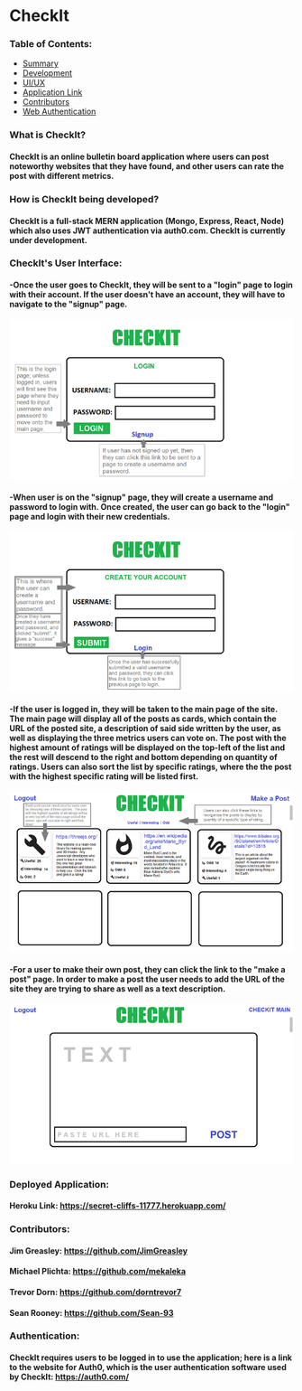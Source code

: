 # CheckIt

### Table of Contents:

* [Summary](#What-is-Checkit?)
* [Development](#How-is-Checkit-being-developed?)
* [UI/UX](#Checkit's-User-Interface: )
* [Application Link](#Deployed-Application)
* [Contributors](#Contributors)
* [Web Authentication](#Authentication: )


### What is CheckIt?
#### CheckIt is an online bulletin board application where users can post noteworthy websites that they have found, and other users can rate the post with different metrics.  

### How is CheckIt being developed?
#### CheckIt is a full-stack MERN application (Mongo, Express, React, Node) which also uses JWT authentication via auth0.com.  CheckIt is currently under development.

### CheckIt's User Interface:
#### -Once the user goes to CheckIt, they will be sent to a "login" page to login with their account.  If the user doesn't have an account, they will have to navigate to the "signup" page.
![](./readme-imgs/1-front-page.png)
#### -When user is on the "signup" page, they will create a username and password to login with.  Once created, the user can go back to the "login" page and login with their new credentials.
![](./readme-imgs/2-signup-page.png)
#### -If the user is logged in, they will be taken to the main page of the site. The main page will display all of the posts as cards, which contain the URL of the posted site, a description of said side written by the user, as well as displaying the three metrics users can vote on.  The post with the highest amount of ratings will be displayed on the top-left of the list and the rest will descend to the right and bottom depending on quantity of ratings.  Users can also sort the list by specific ratings, where the the post with the highest specific rating will be listed first.
![](./readme-imgs/3-main-page.png)
#### -For a user to make their own post, they can click the link to the "make a post" page.  In order to make a post the user needs to add the URL of the site they are trying to share as well as a text description.
![](./readme-imgs/4-post-page.png)
### Deployed Application:
#### Heroku Link: https://secret-cliffs-11777.herokuapp.com/
### Contributors:
#### Jim Greasley: https://github.com/JimGreasley
#### Michael Plichta: https://github.com/mekaleka
#### Trevor Dorn: https://github.com/dorntrevor7
#### Sean Rooney: https://github.com/Sean-93
### Authentication:
#### CheckIt requires users to be logged in to use the application; here is a link to the website for Auth0, which is the user authentication software used by CheckIt: https://auth0.com/